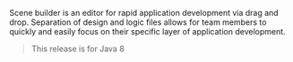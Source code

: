 Scene builder is an editor for rapid application development via drag and drop. Separation of 
design and logic files allows for team members to quickly and easily focus on their specific 
layer of application development.

>
> This release is for Java 8
> 